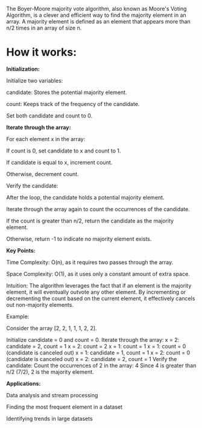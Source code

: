 The Boyer-Moore majority vote algorithm, also known as Moore's Voting Algorithm, is a clever and efficient way to find the majority element in an array. A majority element is defined as an element that appears more than n/2 times in an array of size n.

**How it works:**
=============

**Initialization:**

Initialize two variables:

candidate: Stores the potential majority element.

count: Keeps track of the frequency of the candidate.

Set both candidate and count to 0.

**Iterate through the array:**

For each element x in the array:

If count is 0, set candidate to x and count to 1.

If candidate is equal to x, increment count.

Otherwise, decrement count.

Verify the candidate:

After the loop, the candidate holds a potential majority element.

Iterate through the array again to count the occurrences of the candidate.

If the count is greater than n/2, return the candidate as the majority element.

Otherwise, return -1 to indicate no majority element exists.

**Key Points:**

Time Complexity: O(n), as it requires two passes through the array.

Space Complexity: O(1), as it uses only a constant amount of extra space.

Intuition: The algorithm leverages the fact that if an element is the majority element, it will eventually outvote any other element. By incrementing or decrementing the count based on the current element, it effectively cancels out non-majority elements.

Example:

Consider the array [2, 2, 1, 1, 1, 2, 2].

Initialize candidate = 0 and count = 0.
Iterate through the array:
x = 2: candidate = 2, count = 1
x = 2: count = 2
x = 1: count = 1
x = 1: count = 0 (candidate is canceled out)
x = 1: candidate = 1, count = 1
x = 2: count = 0 (candidate is canceled out)
x = 2: candidate = 2, count = 1
Verify the candidate:
Count the occurrences of 2 in the array: 4
Since 4 is greater than n/2 (7/2), 2 is the majority element.

**Applications:**

Data analysis and stream processing

Finding the most frequent element in a dataset

Identifying trends in large datasets
